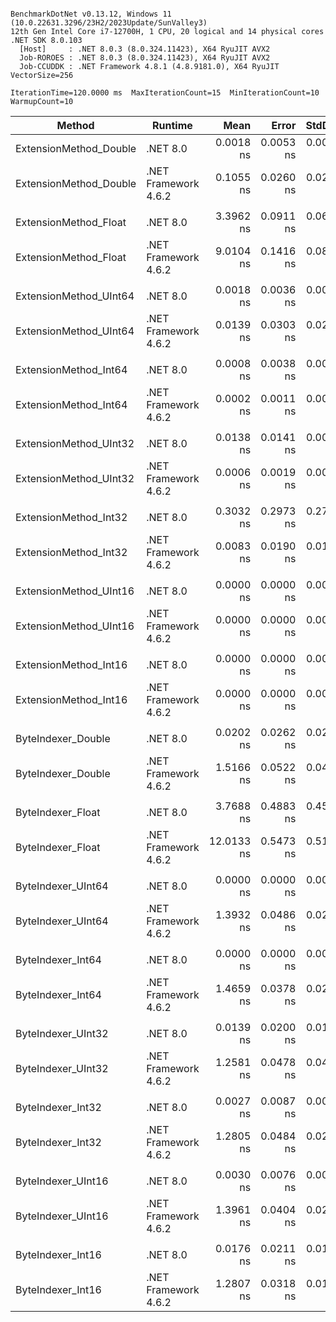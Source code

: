 ```

BenchmarkDotNet v0.13.12, Windows 11 (10.0.22631.3296/23H2/2023Update/SunValley3)
12th Gen Intel Core i7-12700H, 1 CPU, 20 logical and 14 physical cores
.NET SDK 8.0.103
  [Host]     : .NET 8.0.3 (8.0.324.11423), X64 RyuJIT AVX2
  Job-ROROES : .NET 8.0.3 (8.0.324.11423), X64 RyuJIT AVX2
  Job-CCUDDK : .NET Framework 4.8.1 (4.8.9181.0), X64 RyuJIT VectorSize=256

IterationTime=120.0000 ms  MaxIterationCount=15  MinIterationCount=10
WarmupCount=10

```

| Method                 | Runtime              |       Mean |     Error |    StdDev |     Median | Ratio | RatioSD |
|------------------------|----------------------|-----------:|----------:|----------:|-----------:|------:|--------:|
| ExtensionMethod_Double | .NET 8.0             |  0.0018 ns | 0.0053 ns | 0.0035 ns |  0.0000 ns |     ? |       ? |
| ExtensionMethod_Double | .NET Framework 4.6.2 |  0.1055 ns | 0.0260 ns | 0.0244 ns |  0.0927 ns |     ? |       ? |
|                        |                      |            |           |           |            |       |         |
| ExtensionMethod_Float  | .NET 8.0             |  3.3962 ns | 0.0911 ns | 0.0602 ns |  3.3862 ns |  1.00 |    0.00 |
| ExtensionMethod_Float  | .NET Framework 4.6.2 |  9.0104 ns | 0.1416 ns | 0.0843 ns |  8.9882 ns |  2.66 |    0.05 |
|                        |                      |            |           |           |            |       |         |
| ExtensionMethod_UInt64 | .NET 8.0             |  0.0018 ns | 0.0036 ns | 0.0022 ns |  0.0007 ns |     ? |       ? |
| ExtensionMethod_UInt64 | .NET Framework 4.6.2 |  0.0139 ns | 0.0303 ns | 0.0253 ns |  0.0000 ns |     ? |       ? |
|                        |                      |            |           |           |            |       |         |
| ExtensionMethod_Int64  | .NET 8.0             |  0.0008 ns | 0.0038 ns | 0.0025 ns |  0.0000 ns |     ? |       ? |
| ExtensionMethod_Int64  | .NET Framework 4.6.2 |  0.0002 ns | 0.0011 ns | 0.0007 ns |  0.0000 ns |     ? |       ? |
|                        |                      |            |           |           |            |       |         |
| ExtensionMethod_UInt32 | .NET 8.0             |  0.0138 ns | 0.0141 ns | 0.0093 ns |  0.0161 ns |     ? |       ? |
| ExtensionMethod_UInt32 | .NET Framework 4.6.2 |  0.0006 ns | 0.0019 ns | 0.0018 ns |  0.0000 ns |     ? |       ? |
|                        |                      |            |           |           |            |       |         |
| ExtensionMethod_Int32  | .NET 8.0             |  0.3032 ns | 0.2973 ns | 0.2781 ns |  0.2100 ns |  1.00 |    0.00 |
| ExtensionMethod_Int32  | .NET Framework 4.6.2 |  0.0083 ns | 0.0190 ns | 0.0177 ns |  0.0000 ns |  0.18 |    0.42 |
|                        |                      |            |           |           |            |       |         |
| ExtensionMethod_UInt16 | .NET 8.0             |  0.0000 ns | 0.0000 ns | 0.0000 ns |  0.0000 ns |     ? |       ? |
| ExtensionMethod_UInt16 | .NET Framework 4.6.2 |  0.0000 ns | 0.0000 ns | 0.0000 ns |  0.0000 ns |     ? |       ? |
|                        |                      |            |           |           |            |       |         |
| ExtensionMethod_Int16  | .NET 8.0             |  0.0000 ns | 0.0000 ns | 0.0000 ns |  0.0000 ns |     ? |       ? |
| ExtensionMethod_Int16  | .NET Framework 4.6.2 |  0.0000 ns | 0.0000 ns | 0.0000 ns |  0.0000 ns |     ? |       ? |
|                        |                      |            |           |           |            |       |         |
| ByteIndexer_Double     | .NET 8.0             |  0.0202 ns | 0.0262 ns | 0.0245 ns |  0.0181 ns |     ? |       ? |
| ByteIndexer_Double     | .NET Framework 4.6.2 |  1.5166 ns | 0.0522 ns | 0.0436 ns |  1.5041 ns |     ? |       ? |
|                        |                      |            |           |           |            |       |         |
| ByteIndexer_Float      | .NET 8.0             |  3.7688 ns | 0.4883 ns | 0.4568 ns |  3.5350 ns |  1.00 |    0.00 |
| ByteIndexer_Float      | .NET Framework 4.6.2 | 12.0133 ns | 0.5473 ns | 0.5119 ns | 11.9184 ns |  3.23 |    0.37 |
|                        |                      |            |           |           |            |       |         |
| ByteIndexer_UInt64     | .NET 8.0             |  0.0000 ns | 0.0000 ns | 0.0000 ns |  0.0000 ns |     ? |       ? |
| ByteIndexer_UInt64     | .NET Framework 4.6.2 |  1.3932 ns | 0.0486 ns | 0.0289 ns |  1.4085 ns |     ? |       ? |
|                        |                      |            |           |           |            |       |         |
| ByteIndexer_Int64      | .NET 8.0             |  0.0000 ns | 0.0000 ns | 0.0000 ns |  0.0000 ns |     ? |       ? |
| ByteIndexer_Int64      | .NET Framework 4.6.2 |  1.4659 ns | 0.0378 ns | 0.0225 ns |  1.4577 ns |     ? |       ? |
|                        |                      |            |           |           |            |       |         |
| ByteIndexer_UInt32     | .NET 8.0             |  0.0139 ns | 0.0200 ns | 0.0119 ns |  0.0129 ns |     ? |       ? |
| ByteIndexer_UInt32     | .NET Framework 4.6.2 |  1.2581 ns | 0.0478 ns | 0.0424 ns |  1.2434 ns |     ? |       ? |
|                        |                      |            |           |           |            |       |         |
| ByteIndexer_Int32      | .NET 8.0             |  0.0027 ns | 0.0087 ns | 0.0063 ns |  0.0000 ns |     ? |       ? |
| ByteIndexer_Int32      | .NET Framework 4.6.2 |  1.2805 ns | 0.0484 ns | 0.0253 ns |  1.2759 ns |     ? |       ? |
|                        |                      |            |           |           |            |       |         |
| ByteIndexer_UInt16     | .NET 8.0             |  0.0030 ns | 0.0076 ns | 0.0050 ns |  0.0000 ns |     ? |       ? |
| ByteIndexer_UInt16     | .NET Framework 4.6.2 |  1.3961 ns | 0.0404 ns | 0.0268 ns |  1.3887 ns |     ? |       ? |
|                        |                      |            |           |           |            |       |         |
| ByteIndexer_Int16      | .NET 8.0             |  0.0176 ns | 0.0211 ns | 0.0187 ns |  0.0156 ns |     ? |       ? |
| ByteIndexer_Int16      | .NET Framework 4.6.2 |  1.2807 ns | 0.0318 ns | 0.0189 ns |  1.2890 ns |     ? |       ? |
